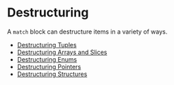 # Destructuring

A `match` block can destructure items in a variety of ways.

* [Destructuring Tuples][tuple]
* [Destructuring Arrays and Slices][slice]
* [Destructuring Enums][enum]
* [Destructuring Pointers][refs]
* [Destructuring Structures][struct]


[enum]: destructuring/destructure_enum.md
[refs]: destructuring/destructure_pointers.md
[struct]: destructuring/destructure_structures.md
[tuple]: destructuring/destructure_tuple.md
[slice]: destructuring/destructure_slice.md
